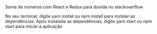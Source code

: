 <p>Soma de números com React e Redux para dúvida no stackoverflow</p>

<p> No seu terminal, digite yarn install ou npm install para instalar as dependências. Após instalada as dependências, digite yarn start ou npm start para iniciar a aplicação </p>
